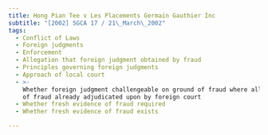 ```yaml
---
title: Hong Pian Tee v Les Placements Germain Gauthier Inc
subtitle: "[2002] SGCA 17 / 21\_March\_2002"
tags:
  - Conflict of Laws
  - Foreign judgments
  - Enforcement
  - Allegation that foreign judgment obtained by fraud
  - Principles governing foreign judgments
  - Approach of local court
  - >-
    Whether foreign judgment challengeable on ground of fraud where allegation
    of fraud already adjudicated upon by foreign court
  - Whether fresh evidence of fraud required
  - Whether fresh evidence of fraud exists

---
```


